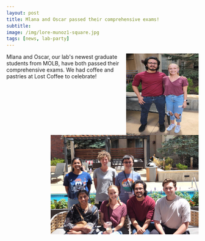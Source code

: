 ```yaml
---
layout: post  
title: Mlana and Oscar passed their comprehensive exams!  
subtitle:   
image: /img/lore-munoz1-square.jpg 
tags: [news, lab-party]  
---
```


<img align="right" src="/img/lore-munoz1.jpg" style="width:190px !important;height:213px !important;" />
<img align="right" src="/img/lore-munoz2.jpg" style="width:388px !important;height:260px !important;" />
Mlana and Oscar, our lab's newest graduate students from MOLB, have both passed their comprehensive exams. We had coffee and pastries at Lost Coffee to celebrate!
<br>
<br>

